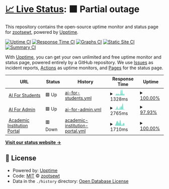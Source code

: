 # [📈 Live Status](https://zootsewt.github.io/aimonitor): <!--live status--> **🟧 Partial outage**

This repository contains the open-source uptime monitor and status page for [zootsewt](https://zootsewt.github.io/aimonitor), powered by [Upptime](https://github.com/upptime/upptime).

[![Uptime CI](https://github.com/zootsewt/aimonitor/workflows/Uptime%20CI/badge.svg)](https://github.com/zootsewt/aimonitor/actions?query=workflow%3A%22Uptime+CI%22)
[![Response Time CI](https://github.com/zootsewt/aimonitor/workflows/Response%20Time%20CI/badge.svg)](https://github.com/zootsewt/aimonitor/actions?query=workflow%3A%22Response+Time+CI%22)
[![Graphs CI](https://github.com/zootsewt/aimonitor/workflows/Graphs%20CI/badge.svg)](https://github.com/zootsewt/aimonitor/actions?query=workflow%3A%22Graphs+CI%22)
[![Static Site CI](https://github.com/zootsewt/aimonitor/workflows/Static%20Site%20CI/badge.svg)](https://github.com/zootsewt/aimonitor/actions?query=workflow%3A%22Static+Site+CI%22)
[![Summary CI](https://github.com/zootsewt/aimonitor/workflows/Summary%20CI/badge.svg)](https://github.com/zootsewt/aimonitor/actions?query=workflow%3A%22Summary+CI%22)

With [Upptime](https://upptime.js.org), you can get your own unlimited and free uptime monitor and status page, powered entirely by a GitHub repository. We use [Issues](https://github.com/zootsewt/aimonitor/issues) as incident reports, [Actions](https://github.com/zootsewt/aimonitor/actions) as uptime monitors, and [Pages](https://zootsewt.github.io/aimonitor) for the status page.

<!--start: status pages-->
<!-- This summary is generated by Upptime (https://github.com/upptime/upptime) -->
<!-- Do not edit this manually, your changes will be overwritten -->
<!-- prettier-ignore -->
| URL | Status | History | Response Time | Uptime |
| --- | ------ | ------- | ------------- | ------ |
| <img alt="" src="https://favicons.githubusercontent.com/armyignited.army.mil" height="13"> [AI For Students](https://armyignited.army.mil/student) | 🟩 Up | [ai-for-students.yml](https://github.com/zootsewt/aistatus/commits/HEAD/history/ai-for-students.yml) | <details><summary><img alt="Response time graph" src="./graphs/ai-for-students/response-time-week.png" height="20"> 1328ms</summary><br><a href="https://zootsewt.github.io/aistatus/history/ai-for-students"><img alt="Response time 1328" src="https://img.shields.io/endpoint?url=https%3A%2F%2Fraw.githubusercontent.com%2Fzootsewt%2Faistatus%2FHEAD%2Fapi%2Fai-for-students%2Fresponse-time.json"></a><br><a href="https://zootsewt.github.io/aistatus/history/ai-for-students"><img alt="24-hour response time 548" src="https://img.shields.io/endpoint?url=https%3A%2F%2Fraw.githubusercontent.com%2Fzootsewt%2Faistatus%2FHEAD%2Fapi%2Fai-for-students%2Fresponse-time-day.json"></a><br><a href="https://zootsewt.github.io/aistatus/history/ai-for-students"><img alt="7-day response time 1328" src="https://img.shields.io/endpoint?url=https%3A%2F%2Fraw.githubusercontent.com%2Fzootsewt%2Faistatus%2FHEAD%2Fapi%2Fai-for-students%2Fresponse-time-week.json"></a><br><a href="https://zootsewt.github.io/aistatus/history/ai-for-students"><img alt="30-day response time 1328" src="https://img.shields.io/endpoint?url=https%3A%2F%2Fraw.githubusercontent.com%2Fzootsewt%2Faistatus%2FHEAD%2Fapi%2Fai-for-students%2Fresponse-time-month.json"></a><br><a href="https://zootsewt.github.io/aistatus/history/ai-for-students"><img alt="1-year response time 1328" src="https://img.shields.io/endpoint?url=https%3A%2F%2Fraw.githubusercontent.com%2Fzootsewt%2Faistatus%2FHEAD%2Fapi%2Fai-for-students%2Fresponse-time-year.json"></a></details> | <details><summary><a href="https://zootsewt.github.io/aistatus/history/ai-for-students">100.00%</a></summary><a href="https://zootsewt.github.io/aistatus/history/ai-for-students"><img alt="All-time uptime 100.00%" src="https://img.shields.io/endpoint?url=https%3A%2F%2Fraw.githubusercontent.com%2Fzootsewt%2Faistatus%2FHEAD%2Fapi%2Fai-for-students%2Fuptime.json"></a><br><a href="https://zootsewt.github.io/aistatus/history/ai-for-students"><img alt="24-hour uptime 100.00%" src="https://img.shields.io/endpoint?url=https%3A%2F%2Fraw.githubusercontent.com%2Fzootsewt%2Faistatus%2FHEAD%2Fapi%2Fai-for-students%2Fuptime-day.json"></a><br><a href="https://zootsewt.github.io/aistatus/history/ai-for-students"><img alt="7-day uptime 100.00%" src="https://img.shields.io/endpoint?url=https%3A%2F%2Fraw.githubusercontent.com%2Fzootsewt%2Faistatus%2FHEAD%2Fapi%2Fai-for-students%2Fuptime-week.json"></a><br><a href="https://zootsewt.github.io/aistatus/history/ai-for-students"><img alt="30-day uptime 100.00%" src="https://img.shields.io/endpoint?url=https%3A%2F%2Fraw.githubusercontent.com%2Fzootsewt%2Faistatus%2FHEAD%2Fapi%2Fai-for-students%2Fuptime-month.json"></a><br><a href="https://zootsewt.github.io/aistatus/history/ai-for-students"><img alt="1-year uptime 100.00%" src="https://img.shields.io/endpoint?url=https%3A%2F%2Fraw.githubusercontent.com%2Fzootsewt%2Faistatus%2FHEAD%2Fapi%2Fai-for-students%2Fuptime-year.json"></a></details>
| <img alt="" src="https://favicons.githubusercontent.com/armyignited.army.mil" height="13"> [AI For Admin](https://armyignited.army.mil/admin) | 🟩 Up | [ai-for-admin.yml](https://github.com/zootsewt/aistatus/commits/HEAD/history/ai-for-admin.yml) | <details><summary><img alt="Response time graph" src="./graphs/ai-for-admin/response-time-week.png" height="20"> 2765ms</summary><br><a href="https://zootsewt.github.io/aistatus/history/ai-for-admin"><img alt="Response time 2765" src="https://img.shields.io/endpoint?url=https%3A%2F%2Fraw.githubusercontent.com%2Fzootsewt%2Faistatus%2FHEAD%2Fapi%2Fai-for-admin%2Fresponse-time.json"></a><br><a href="https://zootsewt.github.io/aistatus/history/ai-for-admin"><img alt="24-hour response time 437" src="https://img.shields.io/endpoint?url=https%3A%2F%2Fraw.githubusercontent.com%2Fzootsewt%2Faistatus%2FHEAD%2Fapi%2Fai-for-admin%2Fresponse-time-day.json"></a><br><a href="https://zootsewt.github.io/aistatus/history/ai-for-admin"><img alt="7-day response time 2765" src="https://img.shields.io/endpoint?url=https%3A%2F%2Fraw.githubusercontent.com%2Fzootsewt%2Faistatus%2FHEAD%2Fapi%2Fai-for-admin%2Fresponse-time-week.json"></a><br><a href="https://zootsewt.github.io/aistatus/history/ai-for-admin"><img alt="30-day response time 2765" src="https://img.shields.io/endpoint?url=https%3A%2F%2Fraw.githubusercontent.com%2Fzootsewt%2Faistatus%2FHEAD%2Fapi%2Fai-for-admin%2Fresponse-time-month.json"></a><br><a href="https://zootsewt.github.io/aistatus/history/ai-for-admin"><img alt="1-year response time 2765" src="https://img.shields.io/endpoint?url=https%3A%2F%2Fraw.githubusercontent.com%2Fzootsewt%2Faistatus%2FHEAD%2Fapi%2Fai-for-admin%2Fresponse-time-year.json"></a></details> | <details><summary><a href="https://zootsewt.github.io/aistatus/history/ai-for-admin">97.93%</a></summary><a href="https://zootsewt.github.io/aistatus/history/ai-for-admin"><img alt="All-time uptime 97.93%" src="https://img.shields.io/endpoint?url=https%3A%2F%2Fraw.githubusercontent.com%2Fzootsewt%2Faistatus%2FHEAD%2Fapi%2Fai-for-admin%2Fuptime.json"></a><br><a href="https://zootsewt.github.io/aistatus/history/ai-for-admin"><img alt="24-hour uptime 100.00%" src="https://img.shields.io/endpoint?url=https%3A%2F%2Fraw.githubusercontent.com%2Fzootsewt%2Faistatus%2FHEAD%2Fapi%2Fai-for-admin%2Fuptime-day.json"></a><br><a href="https://zootsewt.github.io/aistatus/history/ai-for-admin"><img alt="7-day uptime 97.93%" src="https://img.shields.io/endpoint?url=https%3A%2F%2Fraw.githubusercontent.com%2Fzootsewt%2Faistatus%2FHEAD%2Fapi%2Fai-for-admin%2Fuptime-week.json"></a><br><a href="https://zootsewt.github.io/aistatus/history/ai-for-admin"><img alt="30-day uptime 97.93%" src="https://img.shields.io/endpoint?url=https%3A%2F%2Fraw.githubusercontent.com%2Fzootsewt%2Faistatus%2FHEAD%2Fapi%2Fai-for-admin%2Fuptime-month.json"></a><br><a href="https://zootsewt.github.io/aistatus/history/ai-for-admin"><img alt="1-year uptime 97.93%" src="https://img.shields.io/endpoint?url=https%3A%2F%2Fraw.githubusercontent.com%2Fzootsewt%2Faistatus%2FHEAD%2Fapi%2Fai-for-admin%2Fuptime-year.json"></a></details>
| <img alt="" src="https://favicons.githubusercontent.com/aiportal.army.mil" height="13"> [Academic Institution Portal](https://aiportal.army.mil/aiportal/Account/ConsentToMonitor) | 🟥 Down | [academic-institution-portal.yml](https://github.com/zootsewt/aistatus/commits/HEAD/history/academic-institution-portal.yml) | <details><summary><img alt="Response time graph" src="./graphs/academic-institution-portal/response-time-week.png" height="20"> 1710ms</summary><br><a href="https://zootsewt.github.io/aistatus/history/academic-institution-portal"><img alt="Response time 1710" src="https://img.shields.io/endpoint?url=https%3A%2F%2Fraw.githubusercontent.com%2Fzootsewt%2Faistatus%2FHEAD%2Fapi%2Facademic-institution-portal%2Fresponse-time.json"></a><br><a href="https://zootsewt.github.io/aistatus/history/academic-institution-portal"><img alt="24-hour response time 1279" src="https://img.shields.io/endpoint?url=https%3A%2F%2Fraw.githubusercontent.com%2Fzootsewt%2Faistatus%2FHEAD%2Fapi%2Facademic-institution-portal%2Fresponse-time-day.json"></a><br><a href="https://zootsewt.github.io/aistatus/history/academic-institution-portal"><img alt="7-day response time 1710" src="https://img.shields.io/endpoint?url=https%3A%2F%2Fraw.githubusercontent.com%2Fzootsewt%2Faistatus%2FHEAD%2Fapi%2Facademic-institution-portal%2Fresponse-time-week.json"></a><br><a href="https://zootsewt.github.io/aistatus/history/academic-institution-portal"><img alt="30-day response time 1710" src="https://img.shields.io/endpoint?url=https%3A%2F%2Fraw.githubusercontent.com%2Fzootsewt%2Faistatus%2FHEAD%2Fapi%2Facademic-institution-portal%2Fresponse-time-month.json"></a><br><a href="https://zootsewt.github.io/aistatus/history/academic-institution-portal"><img alt="1-year response time 1710" src="https://img.shields.io/endpoint?url=https%3A%2F%2Fraw.githubusercontent.com%2Fzootsewt%2Faistatus%2FHEAD%2Fapi%2Facademic-institution-portal%2Fresponse-time-year.json"></a></details> | <details><summary><a href="https://zootsewt.github.io/aistatus/history/academic-institution-portal">100.00%</a></summary><a href="https://zootsewt.github.io/aistatus/history/academic-institution-portal"><img alt="All-time uptime 100.00%" src="https://img.shields.io/endpoint?url=https%3A%2F%2Fraw.githubusercontent.com%2Fzootsewt%2Faistatus%2FHEAD%2Fapi%2Facademic-institution-portal%2Fuptime.json"></a><br><a href="https://zootsewt.github.io/aistatus/history/academic-institution-portal"><img alt="24-hour uptime 100.00%" src="https://img.shields.io/endpoint?url=https%3A%2F%2Fraw.githubusercontent.com%2Fzootsewt%2Faistatus%2FHEAD%2Fapi%2Facademic-institution-portal%2Fuptime-day.json"></a><br><a href="https://zootsewt.github.io/aistatus/history/academic-institution-portal"><img alt="7-day uptime 100.00%" src="https://img.shields.io/endpoint?url=https%3A%2F%2Fraw.githubusercontent.com%2Fzootsewt%2Faistatus%2FHEAD%2Fapi%2Facademic-institution-portal%2Fuptime-week.json"></a><br><a href="https://zootsewt.github.io/aistatus/history/academic-institution-portal"><img alt="30-day uptime 100.00%" src="https://img.shields.io/endpoint?url=https%3A%2F%2Fraw.githubusercontent.com%2Fzootsewt%2Faistatus%2FHEAD%2Fapi%2Facademic-institution-portal%2Fuptime-month.json"></a><br><a href="https://zootsewt.github.io/aistatus/history/academic-institution-portal"><img alt="1-year uptime 100.00%" src="https://img.shields.io/endpoint?url=https%3A%2F%2Fraw.githubusercontent.com%2Fzootsewt%2Faistatus%2FHEAD%2Fapi%2Facademic-institution-portal%2Fuptime-year.json"></a></details>

<!--end: status pages-->

[**Visit our status website →**](https://zootsewt.github.io/aimonitor)

## 📄 License

- Powered by: [Upptime](https://github.com/upptime/upptime)
- Code: [MIT](./LICENSE) © [zootsewt](https://zootsewt.github.io/aimonitor)
- Data in the `./history` directory: [Open Database License](https://opendatacommons.org/licenses/odbl/1-0/)
